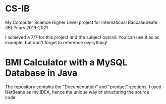 # CS-IB
My Computer Science Higher Level project for International Baccalaureate (IB) Years 2019-2021

I achieved a 7/7 for this project and the subject overall. You can use it as an example, but don't forget to reference everything!

# BMI Calculator with a MySQL Database in Java
The repository contains the "Documentation" and "product" sections. I used NetBeans as my IDEA, hence the unique way of structuring the source code.
